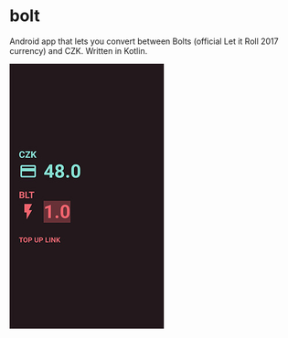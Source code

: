 # bolt
Android app that lets you convert between Bolts (official Let it Roll 2017 currency) and CZK.
Written in Kotlin.

![Screenshot](doc/screen.jpg)
